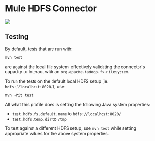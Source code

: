 # Mule HDFS Connector

<img src="http://hadoop.apache.org/docs/hdfs/current/images/hdfs-logo.jpg" />

## Testing

By default, tests that are run with:

    mvn test

are against the local file system, effectively validating the connector's capacity to interact with an `org.apache.hadoop.fs.FileSystem`.

To run the tests on the default local HDFS setup (ie. `hdfs://localhost:8020/`), use:

    mvn -Pit test

All what this profile does is setting the following Java system properties:

- `test.hdfs.fs.default.name` to `hdfs://localhost:8020/`
- `test.hdfs.temp.dir` to `/tmp`

To test against a different HDFS setup, use `mvn test` while setting appropriate values for the above system properties.
